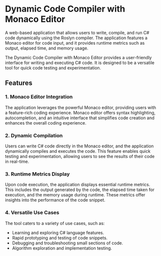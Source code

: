 # Dynamic Code Compiler with Monaco Editor

A web-based application that allows users to write, compile, and run C# code dynamically using the Roslyn compiler. The application features a Monaco editor for code input, and it provides runtime metrics such as output, elapsed time, and memory usage.


The Dynamic Code Compiler with Monaco Editor provides a user-friendly interface for writing and executing C# code. It is designed to be a versatile tool for quick code testing and experimentation.

## Features

### 1. Monaco Editor Integration

The application leverages the powerful Monaco editor, providing users with a feature-rich coding experience. Monaco editor offers syntax highlighting, autocompletion, and an intuitive interface that simplifies code creation and enhances the overall coding experience.

### 2. Dynamic Compilation

Users can write C# code directly in the Monaco editor, and the application dynamically compiles and executes the code. This feature enables quick testing and experimentation, allowing users to see the results of their code in real-time.

### 3. Runtime Metrics Display

Upon code execution, the application displays essential runtime metrics. This includes the output generated by the code, the elapsed time taken for execution, and the memory usage during runtime. These metrics offer insights into the performance of the code snippet.

### 4. Versatile Use Cases

The tool caters to a variety of use cases, such as:

   - Learning and exploring C# language features.
   - Rapid prototyping and testing of code snippets.
   - Debugging and troubleshooting small sections of code.
   - Algorithm exploration and implementation testing.
